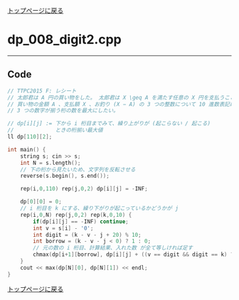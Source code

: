 <!-- Mathjax Support -->
<script type="text/javascript" async
  src="https://cdn.mathjax.org/mathjax/latest/MathJax.js?config=TeX-MML-AM_CHTML">
</script>


[トップページに戻る](../index.html)

# dp\_008\_digit2.cpp
---

## Code

```cpp
// TTPC2015 F: レシート
// 太郎君は A 円の買い物をした。 太郎君は X \geq A を満たす任意の X 円を支払うことができる。
// 買い物の金額 A 、支払額 X 、お釣り (X − A) の 3 つの整数について 10 進数表記にしたとき、
// 3 つの数字が揃う桁の数を最大にしたい。

// dp[i][j] := 下から i 桁目までみて、繰り上がりが (起こらない / 起こる)
//             ときの桁揃い最大値
ll dp[110][2];

int main() {
    string s; cin >> s;
    int N = s.length();
    // 下の桁から見たいため、文字列を反転させる
    reverse(s.begin(), s.end());

    rep(i,0,110) rep(j,0,2) dp[i][j] = -INF;

    dp[0][0] = 0;
    // i 桁目を k にする、繰り下がりが起こっているかどうかが j
    rep(i,0,N) rep(j,0,2) rep(k,0,10) {
        if(dp[i][j] == -INF) continue;
        int v = s[i] - '0';
        int digit = (k - v - j + 20) % 10;
        int borrow = (k - v - j < 0) ? 1 : 0;
        // 元の数の i 桁目、計算結果、入れた数 が全て等しければ足す
        chmax(dp[i+1][borrow], dp[i][j] + ((v == digit && digit == k) ? 1 : 0));
    }
    cout << max(dp[N][0], dp[N][1]) << endl;
}
```

[トップページに戻る](../index.html)
